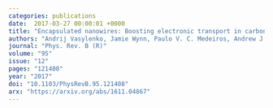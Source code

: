 ```yaml
---
categories: publications
date:  2017-03-27 00:00:01 +0000
title: "Encapsulated nanowires: Boosting electronic transport in carbon nanotubes"
authors: "Andrij Vasylenko, Jamie Wynn, Paulo V. C. Medeiros, Andrew J. Morris, Jeremy Sloan, and David Quigley"
journal: "Phys. Rev. B (R)"
volume: "95"
issue: "12"
pages: "121408"
year: "2017"
doi: "10.1103/PhysRevB.95.121408"
arx: "https://arxiv.org/abs/1611.04867"
---
```

